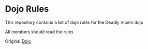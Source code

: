 Dojo Rules
==========

This repository contains a list of dojo rules for the Deadly Vipers dojo

All members should read the rules

Original [Dojo](https://github.com/deadlyvipers)


